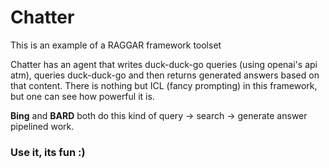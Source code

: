 # Chatter

This is an example of a RAGGAR framework toolset

Chatter has an agent that writes duck-duck-go queries (using openai's api atm), queries duck-duck-go and then returns generated answers based on that content. There is nothing but ICL (fancy prompting) in this framework, but one can see how powerful it is. 

**Bing** and **BARD** both do this kind of query -> search -> generate answer pipelined work. 

### Use it, its fun :)